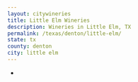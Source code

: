 ```yaml
---
layout: citywineries
title: Little Elm Wineries
description: Wineries in Little Elm, TX
permalink: /texas/denton/little-elm/
state: tx
county: denton
city: little elm
---
```

-
